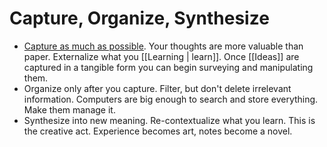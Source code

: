 # Capture, Organize, Synthesize

- [Capture as much as possible](http://gordonbrander.com/pattern/capture-organize-synthesize/). Your thoughts are more valuable than paper. Externalize what you [[Learning | learn]]. Once [[Ideas]] are captured in a tangible form you can begin surveying and manipulating them.
- Organize only after you capture. Filter, but don't delete irrelevant information. Computers are big enough to search and store everything. Make them manage it.
- Synthesize into new meaning. Re-contextualize what you learn. This is the creative act. Experience becomes art, notes become a novel.